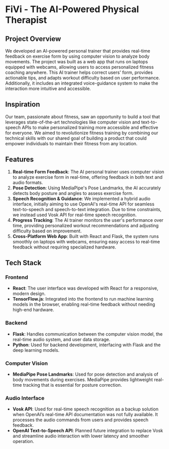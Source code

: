 # FiVi - The AI-Powered Physical Therapist

## Project Overview
We developed an AI-powered personal trainer that provides real-time feedback on exercise form by using computer vision to analyze body movements. The project was built as a web app that runs on laptops equipped with webcams, allowing users to access personalized fitness coaching anywhere. This AI trainer helps correct users' form, provides actionable tips, and adapts workout difficulty based on user performance. Additionally, it includes an integrated voice-guidance system to make the interaction more intuitive and accessible.

## Inspiration
Our team, passionate about fitness, saw an opportunity to build a tool that leverages state-of-the-art technologies like computer vision and text-to-speech APIs to make personalized training more accessible and effective for everyone. We aimed to revolutionize fitness training by combining our technical skills with our shared goal of building a product that could empower individuals to maintain their fitness from any location.

## Features
1. **Real-time Form Feedback**: The AI personal trainer uses computer vision to analyze exercise form in real-time, offering feedback in both text and audio formats.
2. **Pose Detection**: Using MediaPipe's Pose Landmarks, the AI accurately detects body posture and angles to assess exercise form.
3. **Speech Recognition & Guidance**: We implemented a hybrid audio interface, initially aiming to use OpenAI's real-time API for seamless text-to-speech and speech-to-text integration. Due to time constraints, we instead used Vosk API for real-time speech recognition.
4. **Progress Tracking**: The AI trainer monitors the user's performance over time, providing personalized workout recommendations and adjusting difficulty based on improvement.
5. **Cross-Platform Web App**: Built with React and Flask, the system runs smoothly on laptops with webcams, ensuring easy access to real-time feedback without requiring specialized hardware.

## Tech Stack

### Frontend
- **React**: The user interface was developed with React for a responsive, modern design.
- **TensorFlow.js**: Integrated into the frontend to run machine learning models in the browser, enabling real-time feedback without needing high-end hardware.

### Backend
- **Flask**: Handles communication between the computer vision model, the real-time audio system, and user data storage.
- **Python**: Used for backend development, interfacing with Flask and the deep learning models.

### Computer Vision
- **MediaPipe Pose Landmarks**: Used for pose detection and analysis of body movements during exercises. MediaPipe provides lightweight real-time tracking that is essential for posture correction.
  
### Audio Interface
- **Vosk API**: Used for real-time speech recognition as a backup solution when OpenAI’s real-time API documentation was not fully available. It processes the audio commands from users and provides speech feedback.
- **OpenAI Text-to-Speech API**: Planned future integration to replace Vosk and streamline audio interaction with lower latency and smoother operation.
  
